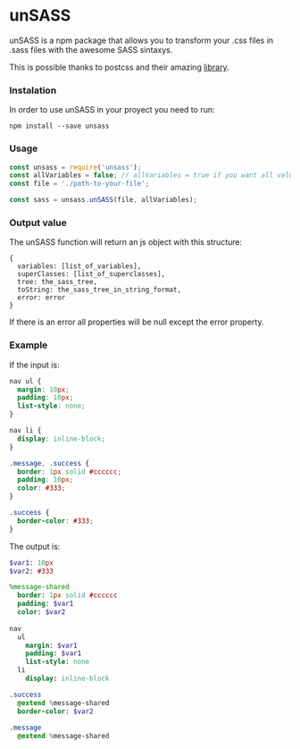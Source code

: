 # unSASS
unSASS is a npm package that allows you to transform your .css files in .sass files with the awesome SASS sintaxys.

This is possible thanks to postcss and their amazing [library](https://github.com/postcss/postcss).

### Instalation
In order to use unSASS in your proyect you need to run:
```
npm install --save unsass
```

### Usage
```js
const unsass = require('unsass');
const allVariables = false; // allVariables = true if you want all values as variables 
const file = './path-to-your-file';

const sass = unsass.unSASS(file, allVariables);
```

### Output value
The unSASS function will return an js object with this structure:
```
{
  variables: [list_of_variables],
  superClasses: [list_of_superclasses],
  tree: the_sass_tree,
  toString: the_sass_tree_in_string_format,
  error: error
}
```
If there is an error all properties will be null except the error property.

### Example
If the input is:
```css
nav ul {
  margin: 10px;
  padding: 10px;
  list-style: none;
}

nav li {
  display: inline-block;
}

.message, .success {
  border: 1px solid #cccccc;
  padding: 10px;
  color: #333;
}

.success {
  border-color: #333;
}
```
The output is:
```sass
$var1: 10px
$var2: #333

%message-shared
  border: 1px solid #cccccc
  padding: $var1
  color: $var2
  
nav
  ul
    margin: $var1
    padding: $var1
    list-style: none
  li
    display: inline-block

.success 
  @extend %message-shared
  border-color: $var2
  
.message
  @extend %message-shared
```
